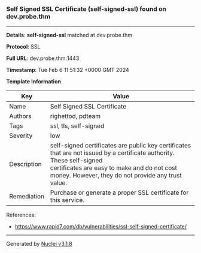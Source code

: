 ### Self Signed SSL Certificate (self-signed-ssl) found on dev.probe.thm

----
**Details**: **self-signed-ssl** matched at dev.probe.thm

**Protocol**: SSL

**Full URL**: dev.probe.thm:1443

**Timestamp**: Tue Feb 6 11:51:32 +0000 GMT 2024

**Template Information**

| Key | Value |
| --- | --- |
| Name | Self Signed SSL Certificate |
| Authors | righettod, pdteam |
| Tags | ssl, tls, self-signed |
| Severity | low |
| Description | self-signed certificates are public key certificates that are not issued by a certificate authority. These self-signed<br>certificates are easy to make and do not cost money. However, they do not provide any trust value.<br> |
| Remediation | Purchase or generate a proper SSL certificate for this service.<br> |

References: 
- https://www.rapid7.com/db/vulnerabilities/ssl-self-signed-certificate/

----

Generated by [Nuclei v3.1.8](https://github.com/projectdiscovery/nuclei)